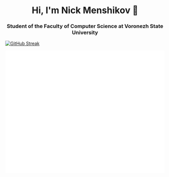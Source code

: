<h1 align="center">Hi, I'm Nick Menshikov 
👋
</a>
<h3 align="center">Student of the Faculty of Computer Science at Voronezh State University</h3>

[![GitHub Streak](https://github-readme-streak-stats.herokuapp.com/?user=menshikovnik)](https://git.io/streak-stats)

![Metrics](/github-metrics.svg)

<!--
**menshikovnik/menshikovnik** is a ✨ _special_ ✨ repository because its `README.md` (this file) appears on your GitHub profile.

Here are some ideas to get you started:

- 🔭 I’m currently working on ...
- 🌱 I’m currently learning ...
- 👯 I’m looking to collaborate on ...
- 🤔 I’m looking for help with ...
- 💬 Ask me about ...
- 📫 How to reach me: ...
- 😄 Pronouns: ...
- ⚡ Fun fact: ...
-->
